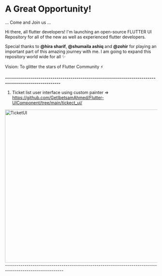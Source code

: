 # A Great Opportunity!
... Come and Join us ...

Hi there, all flutter developers! I'm launching an open-source FLUTTER UI Repository for all of the new as well as experienced flutter developers. 

Special thanks to **@hira sharif**, **@shumaila ashiq** and **@zohir** for playing an important part of this amazing journey with me. I am going to expand this repository world wide for all ✨

Vision: To glitter the stars of Flutter Community ⚡

**--------------------------------------------------------------------------------------------------------**
1) Ticket list user interface using custom painter => https://github.com/GetIbetsamAhmed/Flutter-UIComponent/tree/main/tickect_ui/ 
<img width="505" alt="TicketUI" src="https://user-images.githubusercontent.com/111435568/187644311-5e395f51-dada-472d-86f7-234676961e1d.png">
------------------------------------------------------------------------------------------------------------
